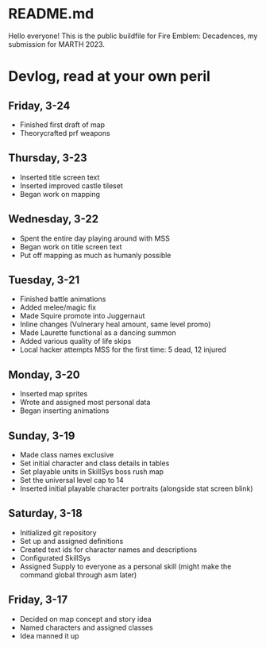 # README.md

Hello everyone! This is the public buildfile for Fire Emblem: Decadences, my submission for MARTH 2023.

# Devlog, read at your own peril

## Friday, 3-24
- Finished first draft of map
- Theorycrafted prf weapons

## Thursday, 3-23
- Inserted title screen text
- Inserted improved castle tileset
- Began work on mapping

## Wednesday, 3-22
- Spent the entire day playing around with MSS
- Began work on title screen text
- Put off mapping as much as humanly possible

## Tuesday, 3-21
- Finished battle animations
- Added melee/magic fix
- Made Squire promote into Juggernaut
- Inline changes (Vulnerary heal amount, same level promo)
- Made Laurette functional as a dancing summon
- Added various quality of life skips
- Local hacker attempts MSS for the first time: 5 dead, 12 injured

## Monday, 3-20
- Inserted map sprites
- Wrote and assigned most personal data
- Began inserting animations

## Sunday, 3-19
- Made class names exclusive
- Set initial character and class details in tables
- Set playable units in SkillSys boss rush map
- Set the universal level cap to 14
- Inserted initial playable character portraits (alongside stat screen blink)

## Saturday, 3-18
- Initialized git repository
- Set up and assigned definitions
- Created text ids for character names and descriptions
- Configurated SkillSys
- Assigned Supply to everyone as a personal skill (might make the command global through asm later)

## Friday, 3-17
- Decided on map concept and story idea
- Named characters and assigned classes
- Idea manned it up